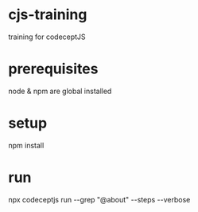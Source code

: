 # cjs-training

training for codeceptJS

# prerequisites

node & npm are global installed

# setup

npm install

# run

npx codeceptjs run --grep "@about" --steps --verbose
